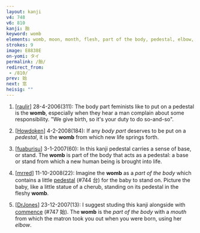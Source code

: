 ```yaml
---
layout: kanji
v4: 748
v6: 810
kanji: 胎
keyword: womb
elements: womb, moon, month, flesh, part of the body, pedestal, elbow, mouth
strokes: 9
image: E8838E
on-yomi: タイ
permalink: /胎/
redirect_from:
 - /810/
prev: 始
next: 窓
heisig: ""
---
```


1) [<a href="http://kanji.koohii.com/profile/raulir">raulir</a>] 28-4-2006(311): The body part feminists like to put on a pedestal is the<strong> womb</strong>, especially when they hear a man complain about some responsibility. &quot;We give birth, so it&#039;s your duty to do so-and-so&quot;.

2) [<a href="http://kanji.koohii.com/profile/Howdoken">Howdoken</a>] 4-2-2008(184): If any <em>body part</em> deserves to be put on a <em>pedestal</em>, it is the<strong> womb</strong> from which new life springs forth.

3) [<a href="http://kanji.koohii.com/profile/fuaburisu">fuaburisu</a>] 3-1-2007(60): In this kanji pedestal carries a sense of base, or stand. The<strong> womb</strong> is part of the body that acts as a pedestal: a base or stand from which a new human being is brought into life.

4) [<a href="http://kanji.koohii.com/profile/mrred">mrred</a>] 11-10-2008(22): Imagine the <strong>womb</strong> as a <em>part of the body</em> which contains a little <a href="../v4/744.html">pedestal</a> (#744 台) for the baby to stand on. Picture the baby, like a little statue of a cherub, standing on its pedestal in the fleshy<strong> womb</strong>.

5) [<a href="http://kanji.koohii.com/profile/DrJones">DrJones</a>] 23-12-2007(13): I suggest studing this kanji alongside with <a href="../v4/747.html">commence</a> (#747 始). The<strong> womb</strong> is the <em>part of the body</em> with a <em>mouth</em> from which the matron took you out when you were born, using her <em>elbow</em>.

